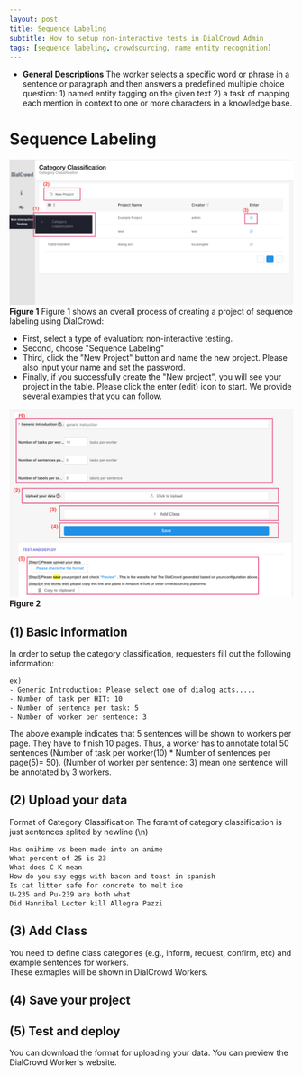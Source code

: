 ```yaml
---
layout: post
title: Sequence Labeling
subtitle: How to setup non-interactive tests in DialCrowd Admin
tags: [sequence labeling, crowdsourcing, name entity recognition]
---
```


-  **General Descriptions** The worker selects a specific word or phrase in a sentence or paragraph and then answers a predefined multiple choice question:  1) named entity tagging on the given text 2) a task of mapping each mention in context to one or more characters in a knowledge base.

# Sequence Labeling
![Image](../img/noninteractive1.png)
**Figure 1**
Figure 1 shows an overall process of creating a project of sequence labeling using DialCrowd:

- First, select a type of evaluation: non-interactive testing.
- Second, choose "Sequence Labeling"
- Third, click the "New Project" button and name the new project. Please also input your name and set the password.
- Finally, if you successfully create the "New project", you will see your project in the table. Please click the enter (edit) icon to start. We provide several examples that you can follow.

![Image](../img/noninteractive2.png)
**Figure 2**

## (1) Basic information 
In order to setup the category classification, requesters fill out the following information:
```
ex)
- Generic Introduction: Please select one of dialog acts.....
- Number of task per HIT: 10
- Number of sentence per task: 5 
- Number of worker per sentence: 3
```
The above example indicates that 5 sentences will be shown to workers per page. They have to finish 10 pages. Thus, a worker has to annotate total 50 sentences (Number of task per worker(10) * Number of sentences per page(5)= 50). (Number of worker per sentence: 3) mean one sentence will be annotated by 3 workers. 


## (2) Upload your data
Format of Category Classification
The foramt of category classification is just sentences splited by newline (\n)
```
Has onihime vs been made into an anime
What percent of 25 is 23
What does C K mean
How do you say eggs with bacon and toast in spanish
Is cat litter safe for concrete to melt ice
U-235 and Pu-239 are both what
Did Hannibal Lecter kill Allegra Pazzi
```

## (3) Add Class
You need to define class categories (e.g., inform, request, confirm, etc) and example sentences for workers.  
These exmaples will be shown in DialCrowd Workers. 

## (4) Save your project
## (5) Test and deploy
You can download the format for uploading your data. You can preview the DialCrowd Worker's website. 





